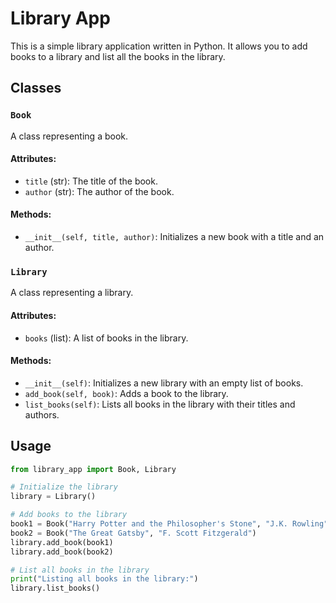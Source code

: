 # Library App

This is a simple library application written in Python. It allows you to add books to a library and list all the books in the library.

## Classes

### `Book`

A class representing a book.

#### Attributes:
- `title` (str): The title of the book.
- `author` (str): The author of the book.

#### Methods:
- `__init__(self, title, author)`: Initializes a new book with a title and an author.

### `Library`

A class representing a library.

#### Attributes:
- `books` (list): A list of books in the library.

#### Methods:
- `__init__(self)`: Initializes a new library with an empty list of books.
- `add_book(self, book)`: Adds a book to the library.
- `list_books(self)`: Lists all books in the library with their titles and authors.

## Usage

```python
from library_app import Book, Library

# Initialize the library
library = Library()

# Add books to the library
book1 = Book("Harry Potter and the Philosopher's Stone", "J.K. Rowling")
book2 = Book("The Great Gatsby", "F. Scott Fitzgerald")
library.add_book(book1)
library.add_book(book2)

# List all books in the library
print("Listing all books in the library:")
library.list_books()
